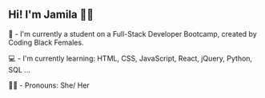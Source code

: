 Hi! I'm Jamila 👋🏽 
------------------------------------------------------------------------------------------------------------------------------------------------------

🎉 - I'm currently a student on a Full-Stack Developer Bootcamp, created by Coding Black Females.

💻 - I'm currently learning: HTML, CSS, JavaScript, React, jQuery, Python, SQL ...

👍🏽 - Pronouns: She/ Her
